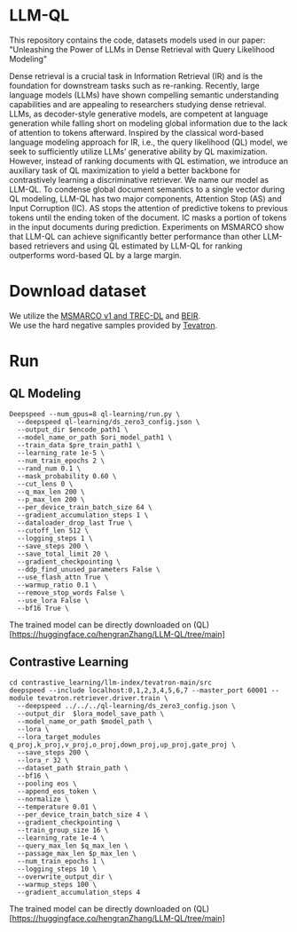 # LLM-QL 
This repository contains the code, datasets models used in our paper: "Unleashing the Power of LLMs in Dense Retrieval with Query
Likelihood Modeling" 

Dense retrieval is a crucial task in Information Retrieval (IR) and is the foundation for downstream tasks such as re-ranking. Recently, large language models (LLMs) have shown compelling semantic understanding capabilities and are appealing to researchers studying dense retrieval. LLMs, as decoder-style generative models, are competent at language generation while falling short on modeling global information due to the lack of attention to tokens afterward. Inspired by the classical word-based language modeling approach for IR, i.e., the query likelihood (QL) model, we seek to sufficiently utilize LLMs’ generative ability by QL maximization. However, instead of ranking documents with QL estimation, we introduce an auxiliary task of QL maximization to yield a better backbone for contrastively learning a discriminative retriever. We name our model as LLM-QL. To condense global document semantics to a single vector during QL modeling, LLM-QL has two major components, Attention Stop (AS) and Input Corruption (IC). AS stops the attention of predictive tokens to previous tokens until the ending token of the document. IC masks a portion of tokens in the input documents during prediction. Experiments on MSMARCO show that LLM-QL can achieve significantly better performance than other LLM-based retrievers and using QL estimated by LLM-QL for ranking outperforms word-based QL by a large margin. 



# Download dataset 
We utilize the [MSMARCO v1 and TREC-DL](https://microsoft.github.io/msmarco/Datasets) and  [BEIR](https://github.com/beir-cellar/beir).  
We use the hard negative samples provided by [Tevatron](https://www.dropbox.com/scl/fi/pkm1mtgfobae9kuesp7dr/train-tevatron.jsonl?rlkey=2thutc4zkozr9jp4zbbrz5rvi&dl=0). 


# Run
## QL Modeling
```
Deepspeed --num_gpus=8 ql-learning/run.py \
  --deepspeed ql-learning/ds_zero3_config.json \
  --output_dir $encode_path1 \
  --model_name_or_path $ori_model_path1 \
  --train_data $pre_train_path1 \
  --learning_rate 1e-5 \
  --num_train_epochs 2 \
  --rand_num 0.1 \
  --mask_probability 0.60 \
  --cut_lens 0 \
  --q_max_len 200 \
  --p_max_len 200 \
  --per_device_train_batch_size 64 \
  --gradient_accumulation_steps 1 \
  --dataloader_drop_last True \
  --cutoff_len 512 \
  --logging_steps 1 \
  --save_steps 200 \
  --save_total_limit 20 \
  --gradient_checkpointing \
  --ddp_find_unused_parameters False \
  --use_flash_attn True \
  --warmup_ratio 0.1 \
  --remove_stop_words False \
  --use_lora False \
  --bf16 True \
```
The trained model can be directly downloaded on (QL)[https://huggingface.co/hengranZhang/LLM-QL/tree/main]
## Contrastive Learning
```
cd contrastive_learning/llm-index/tevatron-main/src
deepspeed --include localhost:0,1,2,3,4,5,6,7 --master_port 60001 --module tevatron.retriever.driver.train \
  --deepspeed ../../../ql-learning/ds_zero3_config.json \
  --output_dir  $lora_model_save_path \
  --model_name_or_path $model_path \
  --lora \
  --lora_target_modules q_proj,k_proj,v_proj,o_proj,down_proj,up_proj,gate_proj \
  --save_steps 200 \
  --lora_r 32 \
  --dataset_path $train_path \
  --bf16 \
  --pooling eos \
  --append_eos_token \
  --normalize \
  --temperature 0.01 \
  --per_device_train_batch_size 4 \
  --gradient_checkpointing \
  --train_group_size 16 \
  --learning_rate 1e-4 \
  --query_max_len $q_max_len \
  --passage_max_len $p_max_len \
  --num_train_epochs 1 \
  --logging_steps 10 \
  --overwrite_output_dir \
  --warmup_steps 100 \
  --gradient_accumulation_steps 4
```
The trained model can be directly downloaded on (QL)[https://huggingface.co/hengranZhang/LLM-QL/tree/main]

